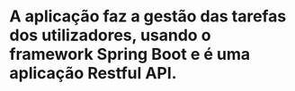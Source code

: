 # A aplicação faz a gestão das tarefas dos utilizadores, usando o framework Spring Boot e é uma aplicação Restful API.
